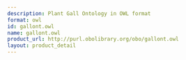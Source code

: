 ```yaml
---
description: Plant Gall Ontology in OWL format
format: owl
id: gallont.owl
name: gallont.owl
product_url: http://purl.obolibrary.org/obo/gallont.owl
layout: product_detail
---
```

